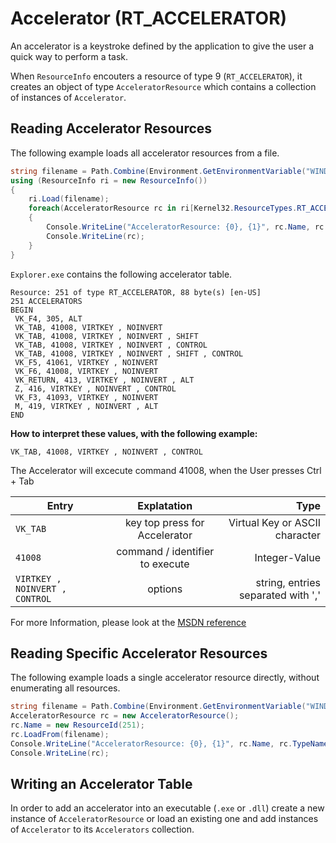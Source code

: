 Accelerator (RT_ACCELERATOR)
============================

An accelerator is a keystroke defined by the application to give the user a quick way to perform a task. 

When `ResourceInfo` encouters a resource of type 9 (`RT_ACCELERATOR`), it creates an object of type `AcceleratorResource` which contains a collection of instances of `Accelerator`. 

Reading Accelerator Resources
-----------------------------

The following example loads all accelerator resources from a file. 

``` csharp
string filename = Path.Combine(Environment.GetEnvironmentVariable("WINDIR"), "explorer.exe");
using (ResourceInfo ri = new ResourceInfo())
{
    ri.Load(filename);
    foreach(AcceleratorResource rc in ri[Kernel32.ResourceTypes.RT_ACCELERATOR])
    {
        Console.WriteLine("AcceleratorResource: {0}, {1}", rc.Name, rc.TypeName);
        Console.WriteLine(rc);
    }
}
```

`Explorer.exe` contains the following accelerator table. 

``` 
Resource: 251 of type RT_ACCELERATOR, 88 byte(s) [en-US]
251 ACCELERATORS
BEGIN
 VK_F4, 305, ALT
 VK_TAB, 41008, VIRTKEY , NOINVERT
 VK_TAB, 41008, VIRTKEY , NOINVERT , SHIFT
 VK_TAB, 41008, VIRTKEY , NOINVERT , CONTROL
 VK_TAB, 41008, VIRTKEY , NOINVERT , SHIFT , CONTROL
 VK_F5, 41061, VIRTKEY , NOINVERT
 VK_F6, 41008, VIRTKEY , NOINVERT
 VK_RETURN, 413, VIRTKEY , NOINVERT , ALT
 Z, 416, VIRTKEY , NOINVERT , CONTROL
 VK_F3, 41093, VIRTKEY , NOINVERT
 M, 419, VIRTKEY , NOINVERT , ALT
END
```
**How to interpret these values, with the following example:**

`VK_TAB, 41008, VIRTKEY , NOINVERT , CONTROL`

The Accelerator will excecute command 41008, when the User presses Ctrl + Tab

| Entry        | Explatation           | Type  |
| ------------- |:-------------:| -----:|
| `VK_TAB`      | key top press for Accelerator | Virtual Key or ASCII character |
| `41008`      | command / identifier to execute      |   Integer-Value |
| `VIRTKEY , NOINVERT , CONTROL` |   options    |    string, entries separated with ',' |
For more Information, please look at the [MSDN reference](https://msdn.microsoft.com/en-us/library/windows/desktop/aa380610(v=vs.85).aspx "ACCELERATOR resources")

Reading Specific Accelerator Resources
--------------------------------------

The following example loads a single accelerator resource directly, without enumerating all resources. 

``` csharp
string filename = Path.Combine(Environment.GetEnvironmentVariable("WINDIR"), "explorer.exe");
AcceleratorResource rc = new AcceleratorResource();
rc.Name = new ResourceId(251);
rc.LoadFrom(filename);
Console.WriteLine("AcceleratorResource: {0}, {1}", rc.Name, rc.TypeName);
Console.WriteLine(rc);
```

Writing an Accelerator Table
----------------------------

In order to add an accelerator into an executable (`.exe` or `.dll`) create a new instance of `AcceleratorResource` or load an existing one and add instances of `Accelerator` to its `Accelerators` collection. 

